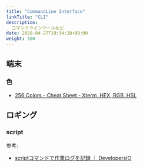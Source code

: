 ```yaml
---
title: "CommandLine Interface"
linkTitle: "CLI"
description:
  コマンドラインツールなど
date: 2020-04-27T19:34:20+09:00
weight: 500
---
```


## 端末
### 色

- [256 Colors - Cheat Sheet - Xterm, HEX, RGB, HSL](https://jonasjacek.github.io/colors/)


## ロギング
### script

参考:

- [scriptコマンドで作業ログを記録 ｜ DevelopersIO](https://dev.classmethod.jp/server-side/os/scriptcommand/)
